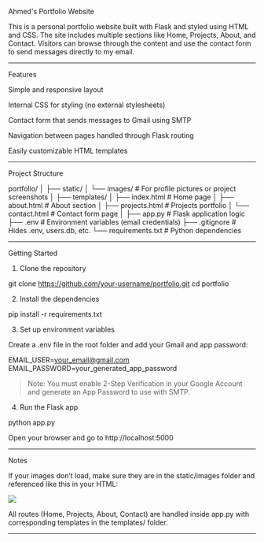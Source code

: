 
Ahmed's Portfolio Website

This is a personal portfolio website built with Flask and styled using HTML and CSS. The site includes multiple sections like Home, Projects, About, and Contact. Visitors can browse through the content and use the contact form to send messages directly to my email.


---

Features

Simple and responsive layout

Internal CSS for styling (no external stylesheets)

Contact form that sends messages to Gmail using SMTP

Navigation between pages handled through Flask routing

Easily customizable HTML templates



---

Project Structure

portfolio/
│
├── static/
│   └── images/             # For profile pictures or project screenshots
│
├── templates/
│   ├── index.html          # Home page
│   ├── about.html          # About section
│   ├── projects.html       # Projects portfolio
│   └── contact.html        # Contact form page
│
├── app.py                  # Flask application logic
├── .env                    # Environment variables (email credentials)
├── .gitignore              # Hides .env, users.db, etc.
└── requirements.txt        # Python dependencies


---

Getting Started

1. Clone the repository

git clone https://github.com/your-username/portfolio.git
cd portfolio

2. Install the dependencies

pip install -r requirements.txt

3. Set up environment variables

Create a .env file in the root folder and add your Gmail and app password:

EMAIL_USER=your_email@gmail.com
EMAIL_PASSWORD=your_generated_app_password

> Note: You must enable 2-Step Verification in your Google Account and generate an App Password to use with SMTP.



4. Run the Flask app

python app.py

Open your browser and go to http://localhost:5000


---

Notes

If your images don’t load, make sure they are in the static/images folder and referenced like this in your HTML:

<img src="{{ url_for('static', filename='images/your-image.jpg') }}">

All routes (Home, Projects, About, Contact) are handled inside app.py with corresponding templates in the templates/ folder.


---
